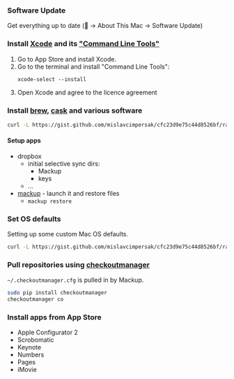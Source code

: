 ### Software Update
Get everything up to date ( -> About This Mac -> Software Update)

### Install [Xcode](https://developer.apple.com/xcode/) and its ["Command Line Tools"](https://developer.apple.com/downloads/index.action)

1. Go to App Store and install Xcode.
2. Go to the terminal and install "Command Line Tools":
    ```
    xcode-select --install
    ```
3. Open Xcode and agree to the licence agreement

### Install [brew](http://brew.sh/), [cask](http://caskroom.io/) and various software
```sh
curl -L https://gist.github.com/mislavcimpersak/cfc23d9e75c44d8526bf/raw/software.sh | bash
```

#### Setup apps
- dropbox
	* initial selective sync dirs:
		+ Mackup
		+ keys
	* ...
- [mackup](https://github.com/lra/mackup) - launch it and restore files
	* `mackup restore`

### Set OS defaults
Setting up some custom Mac OS defaults.
```sh
curl -L https://gist.github.com/mislavcimpersak/cfc23d9e75c44d8526bf/raw/os_defaults.sh | bash
```

### Pull repositories using [checkoutmanager](https://github.com/reinout/checkoutmanager)

`~/.checkoutmanager.cfg` is pulled in by Mackup.

```sh
sudo pip install checkoutmanager
checkoutmanager co
```

### Install apps from App Store
- Apple Configurator 2
- Scrobomatic
- Keynote
- Numbers
- Pages
- iMovie
